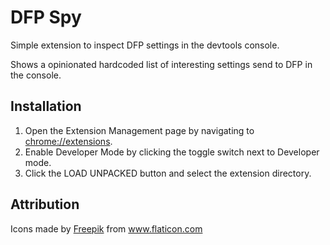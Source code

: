 # DFP Spy

Simple extension to inspect DFP settings in the devtools console.

Shows a opinionated hardcoded list of interesting settings send to DFP in the console.

## Installation

1. Open the Extension Management page by navigating to [chrome://extensions](chrome://extensions).
2. Enable Developer Mode by clicking the toggle switch next to Developer mode.
2. Click the LOAD UNPACKED button and select the extension directory.

## Attribution

Icons made by <a href="https://www.flaticon.com/authors/freepik" title="Freepik">Freepik</a> from <a href="https://www.flaticon.com/" title="Flaticon">www.flaticon.com</a>
